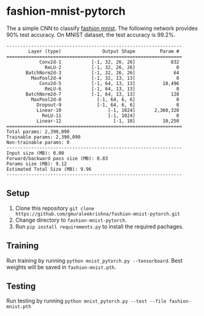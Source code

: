 # fashion-mnist-pytorch

The a simple CNN to classify [fashion mnist][1]. The following network provides 90% test accuracy. On MNIST dataset, the test accuracy is 99.2%.

```
----------------------------------------------------------------
        Layer (type)               Output Shape         Param #
================================================================
            Conv2d-1           [-1, 32, 26, 26]             832
              ReLU-2           [-1, 32, 26, 26]               0
       BatchNorm2d-3           [-1, 32, 26, 26]              64
         MaxPool2d-4           [-1, 32, 13, 13]               0
            Conv2d-5           [-1, 64, 13, 13]          18,496
              ReLU-6           [-1, 64, 13, 13]               0
       BatchNorm2d-7           [-1, 64, 13, 13]             128
         MaxPool2d-8             [-1, 64, 6, 6]               0
           Dropout-9             [-1, 64, 6, 6]               0
           Linear-10                 [-1, 1024]       2,360,320
             ReLU-11                 [-1, 1024]               0
           Linear-12                   [-1, 10]          10,250
================================================================
Total params: 2,390,090
Trainable params: 2,390,090
Non-trainable params: 0
----------------------------------------------------------------
Input size (MB): 0.00
Forward/backward pass size (MB): 0.83
Params size (MB): 9.12
Estimated Total Size (MB): 9.96
----------------------------------------------------------------
```
## Setup

1. Clone this repository
`git clone https://github.com/gmuraleekrishna/fashion-mnist-pytorch.git`
1. Change directory to `fashion-mnist-pytorch`.
1. Run `pip install requirements.py` to install the required pachages.

## Training

Run training by running `python mnist_pytorch.py --tensorboard`. Best weights will be saved in `fashion-mnist.pth`.

## Testing

Run testing by running `python mnist_pytorch.py --test --file fashion-mnist.pth`


[1]: https://github.com/zalandoresearch/fashion-mnist
